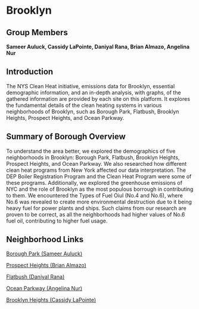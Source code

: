 # Brooklyn

## Group Members

**Sameer Auluck, Cassidy LaPointe, Daniyal Rana, Brian Almazo, Angelina Nur**

## Introduction

The NYS Clean Heat initiative, emissions data for Brooklyn, essential demographic information, and an in-depth analysis, with graphs, of the gathered information are provided by each site on this platform. It explores the fundamental details of the clean heating systems in various neighborhoods of Brooklyn, such as Borough Park, Flatbush, Brooklyn Heights, Prospect Heights, and Ocean Parkway.

## Summary of Borough Overview

To understand the area better, we explored the demographics of five neighborhoods in Brooklyn: Borough Park, Flatbush, Brooklyn Heights, Prospect Heights, and Ocean Parkway. We also researched how different clean heat programs from New York affected our data interpretation. The DEP Boiler Registration Program and the Clean Heat Program were some of these programs. Additionally, we explored the greenhouse emissions of NYC and the role of Brooklyn as the most populous borrough in contributing to them. We encountered the Types of Fuel Oiul (No.4 and No.6), where No.6 was revealed to create more environmental destruction due to it being heavy fuel for power plants and ships. Such claims from our research are proven to be correct, as all the neighborhoods had higher values of No.6 fuel oil, contributing to higher fuel usage.  


## Neighborhood Links

[Borough Park (Sameer Auluck)](https://eggfooyoung123.github.io/CS127-Recitation/)

[Prospect Heights (Brian Almazo)](https://brianalmaz0.github.io/neighborhood_prospectHeights)

[Flatbush (Daniyal Rana)](https://daniyalr4572.github.io/Flatbush.github.io/)

[Ocean Parkway (Angelina Nur)](https://angelinanur.github.io)

[Brooklyn Heights (Cassidy LaPointe)](https://casslapointe.github.io)




